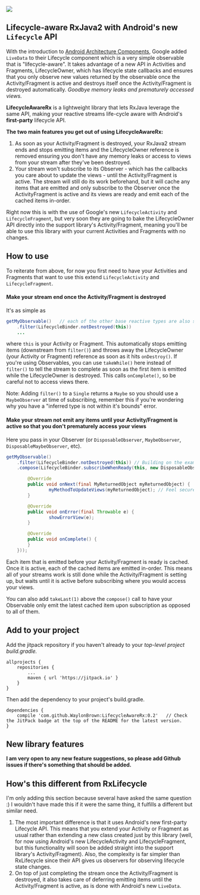 [![](https://jitpack.io/v/WaylonBrown/LifecycleAwareRx.svg)](https://jitpack.io/#WaylonBrown/LifecycleAwareRx)

## Lifecycle-aware RxJava2 with Android's new `Lifecycle` API

With the introduction to [Android Architecture Components](https://developer.android.com/topic/libraries/architecture/index.html), Google added `LiveData` to their Lifecycle component which is a very simple observable that is "lifecycle-aware". It takes advantage of a new API in Activities and Fragments, LifecycleOwner, which has lifecycle state callbacks and ensures that you only observe new values returned by the observable once the Activity/Fragment is active and destroys itself once the Activity/Fragment is destroyed automatically. *Goodbye memory leaks and prematurely accessed views.*

**LifecycleAwareRx** is a lightweight library that lets RxJava leverage the same API, making your reactive streams life-cycle aware with Android's **first-party** lifecycle API.

**The two main features you get out of using LifecycleAwareRx:**
1. As soon as your Activity/Fragment is destroyed, your RxJava2 stream ends and stops emitting items and the LifecycleOwner reference is removed ensuring you don't have any memory leaks or access to views from your stream after they've been destroyed.
2. Your stream won't subscribe to its Observer - which has the callbacks you care about to update the views - until the Activity/Fragment is active. The stream will still do its work beforehand, but it will cache any items that are emitted and only subscribe to the Observer once the ActivityFragment is active and its views are ready and emit each of the cached items in-order.

Right now this is with the use of Google's new `LifecycleActivity` and `LifecycleFragment`, but very soon they are going to bake the LifecycleOwner API directly into the support library's Activity/Fragment, meaning you'll be able to use this library with your current Activities and Fragments with no changes.

## How to use

To reiterate from above, for now you first need to have your Activities and Fragments that want to use this extend `LifecycleActivity` and `LifecycleFragment`.

#### Make your stream end once the Activity/Fragment is destroyed

It's as simple as

```Java
getMyObservable()	// each of the other base reactive types are also supported (Single, Maybe)
	.filter(LifecycleBinder.notDestroyed(this))
	...
```

where `this` is your Activity or Fragment. This automatically stops emitting items (downstream from `filter()`) and throws away the LifecycleOwner (your Activity or Fragment) reference as soon as it hits `onDestroy()`. If you're using Observables, you can use `takeWhile()` here instead of `filter()` to tell the stream to complete as soon as the first item is emitted while the LifecycleOwner is destroyed. This calls `onComplete()`, so be careful not to access views there.

Note: Adding `filter()` to a `Single` returns a `Maybe` so you should use a `MaybeObserver` at time of subscribing, remember this if you're wondering why you have a "inferred type is not within it's bounds" error.

#### Make your stream not emit any items until your Activity/Fragment is active so that you don't prematurely access your views

Here you pass in your Observer (or `DisposableObserver`, `MaybeObserver`, `DisposableMaybeObserver`, etc).

```Java
getMyObservable()
	.filter(LifecycleBinder.notDestroyed(this)) // Building on the example from earlier to show the full stream
	.compose(LifecycleBinder.subscribeWhenReady(this, new DisposableObserver<MyReturnedObject>() {

		@Override
		public void onNext(final MyReturnedObject myReturnedObject) {
    			myMethodToUpdateViews(myReturnedObject); // Feel secure knowing that this is only called if the Activity/Fragment is active
		}

		@Override
		public void onError(final Throwable e) {
		    	showErrorView(e);
		}

		@Override
		public void onComplete() {
		}
	}));
```

Each item that is emitted before your Activity/Fragment is ready is cached. Once it is active, each of the cached items are emitted in-order. This means all of your streams work is still done while the Activity/Fragment is setting up, but waits until it is active before subscribing where you would access your views.

You can also add `takeLast(1)` above the `compose()` call to have your Observable only emit the latest cached item upon subscription as opposed to all of them.

## Add to your project
Add the jitpack repository if you haven't already to your *top-level project build.gradle.*

```
allprojects {
	repositories {
		...
		maven { url 'https://jitpack.io' }
	}
}
```

Then add the dependency to your project's build.gradle.

```
dependencies {
  	compile 'com.github.WaylonBrown:LifecycleAwareRx:0.2'	// Check the JitPack badge at the top of the README for the latest version.
}
```

## New library features

**I am very open to any new feature suggestions, so please add Github issues if there's something that should be added.**

## How's this different from RxLifecycle

I'm only adding this section because several have asked the same question :) I wouldn't have made this if it were the same thing, it fulfills a different but similar need.

1) The most important difference is that it uses Android's new first-party Lifecycle API. This means that you extend your Activity or Fragment as usual rather than extending a new class created just by this library (well, for now using Android's new LifecycleActivity and LifecycleFragment, but this functionality will soon be added straight into the support library's Activity/Fragment). Also, the complexity is far simpler than RxLifecycle since their API gives us observers for observing lifecycle state changes.
2) On top of just completing the stream once the Activity/Fragment is destroyed, it also takes care of deferring emitting items until the Activity/Fragment is active, as is done with Android's new `LiveData`.
